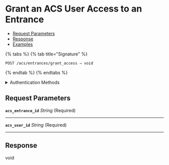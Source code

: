# Grant an ACS User Access to an Entrance

- [Request Parameters](./#request-parameters)
- [Response](./#response)
- [Examples](./#examples)



{% tabs %}
{% tab title="Signature" %}
```
POST /acs/entrances/grant_access ⇒ void
```
{% endtab %}
{% endtabs %}

<details>

<summary>Authentication Methods</summary>

- API key
- Personal access token
  <br>Must also include the `seam-workspace` header in the request.

To learn more, see [Authentication](https://docs.seam.co/latest/api/authentication).
</details>

## Request Parameters

**`acs_entrance_id`** *String* (Required)

---

**`acs_user_id`** *String* (Required)

---


## Response

void
